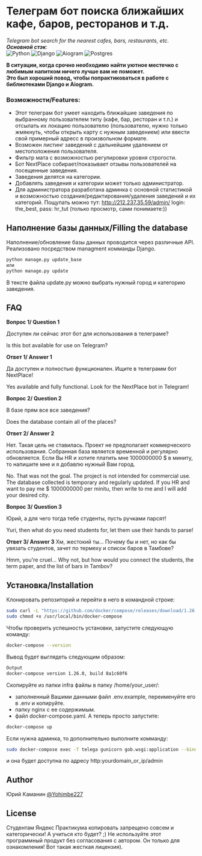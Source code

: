 # Телеграм бот поиска ближайших кафе, баров, ресторанов и т.д.  

_Telegram bot search for the nearest cafes, bars, restaurants, etc._  
_**Основной стэк**_:  
![Python](https://img.shields.io/badge/python-3.11-3670A0?style=for-the-badge&logo=python&logoColor=ffdd54)
![Django](https://img.shields.io/badge/django-4.1-%23092E20.svg?style=for-the-badge&logo=django&logoColor=white)
![Aiogram](https://img.shields.io/badge/Aiogram-2-ff1709?style=for-the-badge&logo=aiogram&logoColor=white&color=ff1709&labelColor=gray)
![Postgres](https://img.shields.io/badge/postgres-%23316192.svg?style=for-the-badge&logo=postgresql&logoColor=white)

**В ситуации, когда срочно необходимо найти уютное местечко с любимым
напитком ничего лучше вам не поможет.  
Это был хороший повод, чтобы
попрактиковаться в работе с библиотеками Django и Aiogram.**

### Возможности/Features:

* Этот телеграм бот умеет находить ближайшие заведения по выбранному пользователем типу (кафе, бар, ресторан и т.п.) и отсылать их локацию пользователю (пользователю, нужно только жмякнуть, чтобы открыть карту с нужным заведением) или ввести свой примерный адресс в произвольном формате.
* Возможен листинг заведений с дальнейшим удалением от местоположения пользователя.
* Фильтр мата с возможностью регулировки уровня строгости.
* Бот NextPlace собирает/показывает отзывы пользователей на посещенные заведения. 
* Заведения делятся на категории. 
* Добавлять заведения и категории  может только администратор.
* Для администратора разработана админка с основной статистикой и возможностью создания/редактирования/удаления заведений и их категорий. 
Пощупать можно тут: http://212.237.35.59/admin/ login: the_best, pass: hr_tut (только просмотр, сами понимаете:))




## Наполнение базы данных/Filling the database

Наполнение/обновление базы данных проводится через различные API. Реализовано
посредством managment комманды Django.
```bash
python manage.py update_base
или
python manage.py update
```
В тексте файла update.py можно выбрать нужный город и категорию заведения.

## FAQ

**Вопрос 1/ Question 1**

Доступен ли сейчас этот бот для использования в телеграме?  

Is this bot available for use on Telegram?

**Ответ 1/ Answer 1**

Да доступен и полностью функционален. Ищите в телеграмм бот NextPlace! 

Yes available and fully functional. Look for the NextPlace bot in Telegram!

**Вопрос 2/ Question 2**

В базе прям все все заведения?

Does the database contain all of the places?

**Ответ 2/ Answer 2**

Нет. Такая цель не ставилась. Проект не предполагает коммерческого использования. Собранная база является временной и регулярно обновляется. Если Вы HR и хотите платить мне 1000000000 $ в миниту, то напишите мне и я добавлю нужный Вам город. 

No. That was not the goal. The project is not intended for commercial use. The database collected is temporary and regularly updated. If you HR and want to pay me $ 1000000000 per minitu, then write to me and I will add your desired city.

**Вопрос 3/ Question 3**

Юрий, а для чего тогда тебе студенты, пусть ручками парсят!

Yuri, then what do you need students for, let them use their hands to parse!

**Ответ 3/ Answer 3**
Хм, жестокий ты... Почему бы и нет, но как бы увязать студентов, зачет по термеху и список баров в Тамбове?

Hmm, you're cruel... Why not, but how would you connect the students, the term paper, and the list of bars in Tambov?

## Установка/Installation

Клонировать репозиторий и перейти в него в командной строке:
```bash
sudo curl -L "https://github.com/docker/compose/releases/download/1.26.0/docker-compose-$(uname -s)-$(uname -m)" -o /usr/local/bin/docker-compose
sudo chmod +x /usr/local/bin/docker-compose
```
Чтобы проверить успешность установки, запустите следующую команду:
```bash
docker-compose --version
```
Вывод будет выглядеть следующим образом:
```bash
Output
docker-compose version 1.26.0, build 8a1c60f6
```
Скопируйте из папки infra файлы в папку /home/your_user/:
* заполненный Вашими данными файл .env.example, переименуйте его в .env и копируйте.
* папку nginx с ее содержимым.
* файл docker-compose.yaml.
А теперь просто запустите:
```bash
docker-compose up
```
Если нужна админка, то дополнительно выполните комманду:
```bash
sudo docker-compose exec -T telega gunicorn gob.wsgi:application --bind 0:8000
```
и она будет доступна по адресу http:yourdomain_or_ip/admin
## Author
 Юрий Каманин 
 [@Yohimbe227](https://www.github.com/Yohimbe227)

## License

Студентам Яндекс Практикума копировать запрещено совсем и категорически! А учиться кто будет? ;)
Не используйте этот программный продукт без согласования с автором. Он только для ознакомления! Вот такая жесткая лицензия).
